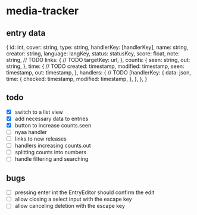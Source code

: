 # media-tracker

## entry data
{
  id: int,
  cover: string,
  type: string,
  handlerKey: [handlerKey],
  name: string,
  creator: string,
  language: langKey,
  status: statusKey,
  score: float,
  note: string, // TODO
  links: { // TODO
    targetKey: url,
  },
  counts: {
    seen: string,
    out: string,
  },
  time: { // TODO
    created: timestamp,
    modified: timestamp,
    seen: timestamp,
    out: timestamp,
  },
  handlers: { // TODO
  [handlerKey: {
      data: json,
      time: {
        checked: timestamp,
        modified: timestamp,
      },
    },
  },
}

## todo
- [x] switch to a list view
- [x] add necessary data to entries
- [x] button to increase counts.seen
- [ ] nyaa handler
- [ ] links to new releases
- [ ] handlers increasing counts.out
- [ ] splitting counts into numbers
- [ ] handle filtering and searching

## bugs
- [ ] pressing enter int the EntryEditor should confirm the edit
- [ ] allow closing a select input with the escape key
- [ ] allow canceling deletion with the escape key